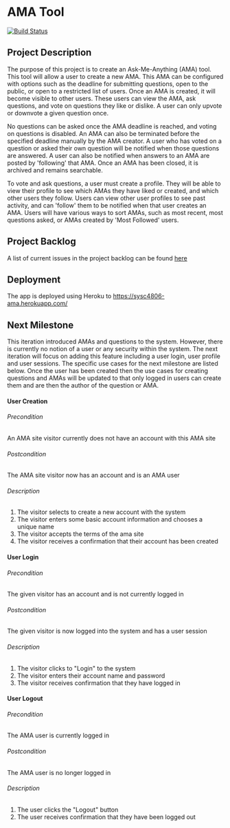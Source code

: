 # AMA Tool

[![Build Status](https://travis-ci.com/4806/ama.svg?token=MPuUxtfuLzmhXtay93BR&branch=master)](https://travis-ci.com/4806/ama)

## Project Description

The purpose of this project is to create an Ask-Me-Anything (AMA) tool. This tool will allow a user to 
create a new AMA. This AMA can be configured with options such as the deadline for submitting questions,
open to the public, or open to a restricted list of users. Once an AMA is created, it will become visible
to other users. These users can view the AMA, ask questions, and vote on questions they like or dislike. 
A user can only upvote or downvote a given question once.

No questions can be asked once the AMA deadline is reached, and voting on questions is disabled. An AMA can 
also be terminated before the specified deadline manually by the AMA creator. A user who has voted on a
question or asked their own question will be notified when those questions are answered. A user can also be
notified when answers to an AMA are posted by 'following' that AMA. Once an AMA has been closed, it is 
archived and remains searchable.

To vote and ask questions, a user must create a profile. They will be able to view their profile to see which
AMAs they have liked or created, and which other users they follow. Users can view other user profiles to see
past activity, and can 'follow' them to be notified when that user creates an AMA. Users will have various 
ways to sort AMAs, such as most recent, most questions asked, or AMAs created by 'Most Followed' users.

## Project Backlog

A list of current issues in the project backlog can be found [here](https://github.com/4806/ama/milestone/1)

## Deployment

The app is deployed using Heroku to https://sysc4806-ama.herokuapp.com/

## Next Milestone

This iteration introduced AMAs and questions to the system. However, there is currently no notion of a user
or any security within the system. The next iteration will focus on adding this feature including a user
login, user profile and user sessions. The specific use cases for the next milestone are listed below. Once
the user has been created then the use cases for creating questions and AMAs will be updated to that only
logged in users can create them and are then the author of the question or AMA.

#### User Creation

###### Precondition

An AMA site visitor currently does not have an account with this AMA site

###### Postcondition

The AMA site visitor now has an account and is an AMA user

###### Description

1. The visitor selects to create a new account with the system
2. The visitor enters some basic account information and chooses a unique name
3. The visitor accepts the terms of the ama site
4. The visitor receives a confirmation that their account has been created


#### User Login

###### Precondition

The given visitor has an account and is not currently logged in

###### Postcondition

The given visitor is now logged into the system and has a user session

###### Description

1. The visitor clicks to "Login" to the system
2. The visitor enters their account name and password
3. The visitor receives confirmation that they have logged in


#### User Logout

###### Precondition

The AMA user is currently logged in

###### Postcondition

The AMA user is no longer logged in

###### Description

1. The user clicks the "Logout" button
2. The user receives confirmation that they have been logged out




